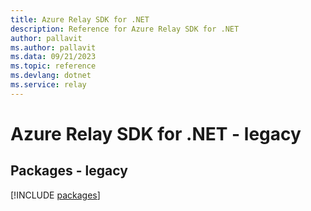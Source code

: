```yaml
---
title: Azure Relay SDK for .NET
description: Reference for Azure Relay SDK for .NET
author: pallavit
ms.author: pallavit
ms.data: 09/21/2023
ms.topic: reference
ms.devlang: dotnet
ms.service: relay
---
```

# Azure Relay SDK for .NET - legacy
## Packages - legacy
[!INCLUDE [packages](relay-index.md)]